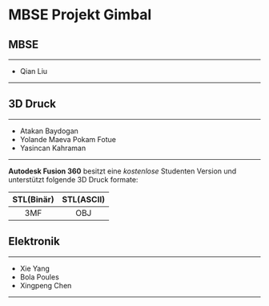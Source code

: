 # MBSE Projekt Gimbal

## MBSE
-----------------

* Qian Liu

-----------------


## 3D Druck
-----------------

* Atakan Baydogan
* Yolande Maeva Pokam Fotue
* Yasincan Kahraman

-----------------

__Autodesk Fusion 360__ besitzt eine _kostenlose_ Studenten Version und unterstützt folgende 3D Druck formate:

| STL(Binär) | STL(ASCII) | 
| :----:     |      :----:|
|         3MF|         OBJ| 

## Elektronik
-----------------

* Xie Yang
* Bola Poules
* Xingpeng Chen

------------------
